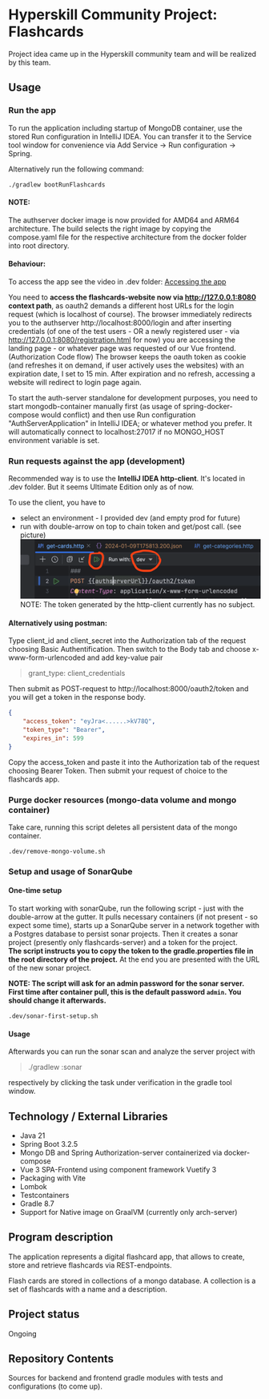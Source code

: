# Hyperskill Community Project: Flashcards

Project idea came up in the Hyperskill community team and will be realized by this team.

## Usage

### Run the app
To run the application including startup of MongoDB container, use the stored Run configuration in IntelliJ IDEA.
You can transfer it to the Service tool window for convenience via Add Service -> Run configuration -> Spring.

Alternatively run the following command:

```shell
./gradlew bootRunFlashcards
```

#### NOTE:
The authserver docker image is now provided for AMD64 and ARM64 architecture. The build selects the right image
by copying the compose.yaml file for the respective architecture from the docker folder into root directory.

#### Behaviour: 
To access the app see the video in .dev folder: [Accessing the app](.dev/assets/run-flashcards.mp4)

You need to **access the flashcards-website now via http://127.0.0.1:8080 context path**, as oauth2 demands a 
different host URLs for the login request (which is localhost of course).
The browser immediately redirects you to the authserver http://localhost:8000/login and after inserting credentials
(of one of the test users - OR a newly registered user - via http://127.0.0.1:8080/registration.html for now) you are
accessing the landing page - or whatever page was requested of our Vue frontend. (Authorization Code flow)
The browser keeps the oauth token as cookie (and refreshes it on demand, if user actively uses the websites) with an
expiration date, I set to 15 min. After expiration and no refresh, accessing a website will redirect to login page again.

To start the auth-server standalone for development purposes, you need to start mongodb-container manually first
(as usage of spring-docker-compose would conflict) and then use Run configuration "AuthServerApplication" in IntelliJ IDEA; 
or whatever method you prefer. It will automatically connect to localhost:27017 if no MONGO_HOST environment variable is set.

### Run requests against the app (development)
Recommended way is to use the **IntelliJ IDEA http-client**.
It's located in .dev folder. But it seems Ultimate Edition only as of now.

To use the client, you have to 
- select an environment - I provided dev (and empty prod for future)
- run with double-arrow on top to chain token and get/post call. (see picture)
![http-client.png](.dev/assets/http-client.png)
NOTE: The token generated by the http-client currently has no subject.

#### Alternatively using postman:
Type client_id and client_secret into the Authorization tab of the request choosing Basic Authentification.
Then switch to the Body tab and choose x-www-form-urlencoded and add key-value pair
> grant_type: client_credentials

Then submit as POST-request to http://localhost:8000/oauth2/token and you will get a token in the response body.
```json
{
    "access_token": "eyJra<......>kV78Q",
    "token_type": "Bearer",
    "expires_in": 599
}
```
Copy the access_token and paste it into the Authorization tab of the request choosing Bearer Token.
Then submit your request of choice to the flashcards app.

### Purge docker resources (mongo-data volume and mongo container)
Take care, running this  script deletes all persistent data of the mongo container.
```shell
.dev/remove-mongo-volume.sh
```

### Setup and usage of SonarQube

#### One-time setup
To start working with sonarQube, run the following script - just with the double-arrow at the gutter.
It pulls necessary containers (if not present - so expect some time), starts up a SonarQube server in a network
together with a Postgres database to persist sonar projects.
Then it creates a sonar project (presently only flashcards-server) and a token for the project.  
**The script instructs you to copy the token to the gradle.properties file in the root directory of the project.**
At the end you are presented with the URL of the new sonar project.

**NOTE: The script will ask for an admin password for the sonar server. First time after container pull,
this is the default password `admin`. You should change it afterwards.**

```shell
.dev/sonar-first-setup.sh
```

#### Usage
Afterwards you can run the sonar scan and analyze the server project with
> ./gradlew :sonar

respectively by clicking the task under verification in the gradle tool window.


## Technology / External Libraries

- Java 21
- Spring Boot 3.2.5
- Mongo DB and Spring Authorization-server containerized via docker-compose
- Vue 3 SPA-Frontend using component framework Vuetify 3
- Packaging with Vite
- Lombok
- Testcontainers
- Gradle 8.7
- Support for Native image on GraalVM (currently only arch-server)

## Program description

The application represents a digital flashcard app, that allows to create, store and retrieve flashcards via REST-endpoints.

Flash cards are stored in collections of a mongo database. A collection is a set of flashcards with a name and a description.

## Project status

Ongoing

## Repository Contents

Sources for backend and frontend gradle modules with tests and configurations (to come up).
